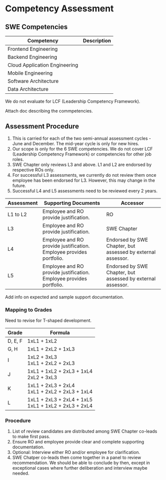 # Competency Assessment

## SWE Competencies

| **Competency** | **Description** |
| --- | --- |
| Frontend Engineering | |
| Backend Engineering | |
| Cloud Application Engineering | |
| Mobile Engineering | |
| Software Architecture | |
| Data Architecture | |

We do not evaluate for LCF (Leadership Competency Framework).

Attach doc describing the commpetencies.

## Assessment Procedure

1. This is carried for each of the two semi-annual assessment cycles - June and December. The mid-year cycle is only for new hires.
2. Our scope is only for the 6 SWE competencies. We do not cover LCF (Leadership Competency Framework) or competencies for other job roles.
3. SWE Chapter only reviews L3 and above. L1 and L2 are endorsed by respective ROs only.
4. For successful L3 assessments, we currently do not review them once employee has been endorsed for L3. However, this may change in the future.
5. Successful L4 and L5 assessments need to be reviewed every 2 years.

| **Assessment** | **Supporting Documents** | **Accessor** |
| --- | --- | --- |
| L1 to L2 | Employee and RO provide justification. | RO |
| L3 | Employee and RO provide justification. | SWE Chapter |
| L4 | Employee and RO provide justification. Employee provides portfolio. | Endorsed by SWE Chapter, but assessed by external assessor. |
| L5 | Employee and RO provide justification. Employee provides portfolio. | Endorsed by SWE Chapter, but assessed by external assessor. |

Add info on expected and sample support documentation.

### Mapping to Grades

Need to revise for T-shaped development.

| **Grade** | **Formula** |
| --- | --- |
| D, E, F | 1xL1 + 1xL2 |
| G, H | 1xL1 + 2xL2 + 1xL3 |
| I | 1xL2 + 3xL3<br/>1xL1 + 2xL2 + 2xL3 |
| J | 1xL1 + 1xL2 + 2xL3 + 1xL4<br/>2xL2 + 3xL3 |
| K | 1xL1 + 2xL3 + 2xL4<br/>1xL1 + 2xL2 + 2xL3 + 1xL4 |
| L | 1xL1 + 2xL3 + 2xL4 + 1xL5<br/>1xL1 + 1xL2 + 2xL3 + 2xL4 |

### Procedure

1. List of review candidates are distributed among SWE Chapter co-leads to make first pass.
 1. Ensure RO and employee provide clear and complete supporting documentation.
 2. Optional: Interview either RO and/or employee for clarification.
3. SWE Chatper co-leads then come together in a panel to review recommendation. We should be able to conclude by then, except in exceptional cases where further deliberation and interview maybe needed.
